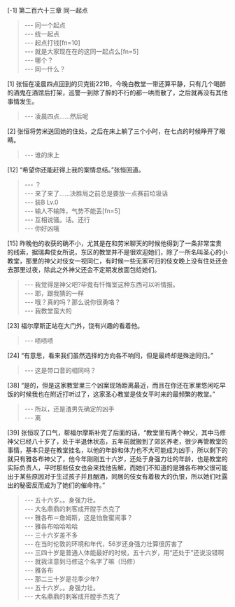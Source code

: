 
[-1] 第二百六十三章 同一起点
>--- 同一个起点<br>
>--- 统一起点<br>
>--- 起点打钱[fn=10]<br>
>--- 就是大家现在在的这同一起点么[fn=5]<br>
>--- 哪个？<br>
>--- 同一什么？<br>

[1] 张恒在凌晨四点回到的贝克街221B，今晚白教堂一带还算平静，只有几个喝醉的酒鬼在酒馆后打架，巡警一到除了醉的不行的都一哄而散了，之后就再没有其他事情发生。
>--- 凌晨四点……然后呢<br>

[2] 张恒将劳米送回她的住处，之后在床上躺了三个小时，在七点的时候睁开了眼睛。
>--- 谁的床上<br>

[12] “希望你还能赶得上我的案情总结。”张恒回道。
>--- ？<br>
>--- 来了来了……决胜局之前总是要放一点赛前垃圾话<br>
>--- 装B Lv.0<br>
>--- 输人不输阵，气势不能丢[fn=5]<br>
>--- 互相说骚。话。还行<br>
>--- 你好凶哦<br>

[15] 昨晚他的收获的确不小，尤其是在和劳米聊天的时候他得到了一条非常宝贵的线索，据瑞典伎女所说，东区的教堂并不是很欢迎她们，除了一所名叫圣心的小教堂，那里的神父对伎女一视同仁，有时候一些无家可归的伎女晚上没有住处还会去那里过夜，除此之外神父还会不定期发放面包给她们。
>--- 我觉得是神父吧?毕竟有忏悔室这种东西可以听情报。<br>
>--- 耶，跟我猜的一样<br>
>--- 哦？真的吗？那么说你很勇咯？<br>
>--- 我教堂蛮大的<br>

[23] 福尔摩斯正站在大门外，饶有兴趣的看着他。
>--- 啧啧啧<br>

[24] “有意思，看来我们虽然选择的方向各不响同，但是最终却是殊途同归。”
>--- 这是带口音的相同吗？<br>

[38] “是的，但是这家教堂里三个凶案现场距离最近，而且在你还在家里悠闲吃早饭的时候我也在附近打听过了，这家圣心教堂是伎女平时来的最频繁的教堂。”
>--- 所以，还是渣男先确定的凶手<br>
>--- 离<br>

[39] 张恒叹了口气，帮福尔摩斯补完了后面的话，“教堂里有两个神父，其中马修神父已经八十岁了，处于半退休状态，五年前就搬到了郊区养老，很少再管教堂的事情，基本只是在教堂挂名，以他的年龄和体力也不大可能成为凶手，所以剩下的就只有雅各布神父了，他今年刚刚五十六岁，还处于身强力壮的年龄，也是教堂的实际负责人，平时那些伎女也会来找他告解，而她们不知道的是雅各布神父很可能出于某些原因对于生过孩子并且酗酒，同居的伎女有着极大的仇恨，所以她们吐露出的秘密反而成为了她们的催命符。”
>--- 五十六岁。。身强力壮。<br>
>--- 大名鼎鼎的刺客成开膛手杰克了<br>
>--- 雅各布＝詹姆斯，这是怕詹蜜闹事？<br>
>--- 雅各布哈哈哈哈<br>
>--- 三十六岁差不多<br>
>--- 在当时伦敦的环境和年代，56岁还身强力壮算很厉害了<br>
>--- 三四十岁是普通人体能最好的时候，五十六岁，用“还处于”还说没错啊<br>
>--- 就我注意到马修这个名字了嘛（玛修）<br>
>--- 雅各布<br>
>--- 那二三十岁是花季少年?<br>
>--- 五十六岁。。身强力壮。<br>
>--- 大名鼎鼎的刺客成开膛手杰克了<br>

